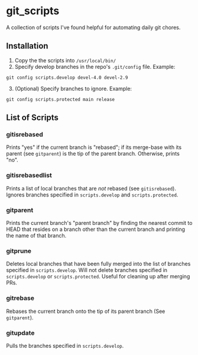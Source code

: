 # git_scripts

A collection of scripts I've found helpful for automating daily git chores. 

## Installation

1. Copy the the scripts into `/usr/local/bin/`
2. Specify develop branches in the repo's `.git/config` file. Example:
```
git config scripts.develop devel-4.0 devel-2.9
```

3. (Optional) Specify branches to ignore. Example:
```
git config scripts.protected main release
```


## List of Scripts

### gitisrebased
Prints "yes" if the current branch is "rebased"; if its merge-base with its parent (see `gitparent`) is the tip of the parent branch. Otherwise, prints "no".   

### gitisrebasedlist
Prints a list of local branches that are *not* rebased (see `gitisrebased`). Ignores branches specified in `scripts.develop` and `scripts.protected`.  

### gitparent
Prints the current branch's "parent branch" by finding the nearest commit to HEAD that resides on a branch other than the current branch and printing the name of that branch.

### gitprune
Deletes local branches that have been fully merged into the list of branches specified in `scripts.develop`. Will not delete branches specified in `scripts.develop` or `scripts.protected`. Useful for cleaning up after merging PRs.

### gitrebase
Rebases the current branch onto the tip of its parent branch (See `gitparent`).

### gitupdate
Pulls the branches specified in `scripts.develop`. 

